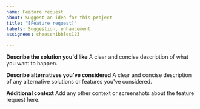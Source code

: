 ```yaml
---
name: Feature request
about: Suggest an idea for this project
title: "[Feature request]"
labels: Suggestion, enhancement
assignees: cheesenibbles123

---
```


**Describe the solution you'd like**
A clear and concise description of what you want to happen.

**Describe alternatives you've considered**
A clear and concise description of any alternative solutions or features you've considered.

**Additional context**
Add any other context or screenshots about the feature request here.
